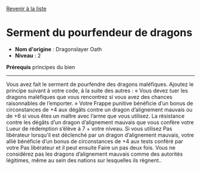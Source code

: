 [Revenir à la liste](..)

# Serment du pourfendeur de dragons

 * **Nom d'origine** : Dragonslayer Oath
 * **Niveau** : 2


<p><strong>Prérequis</strong> principes du bien</p>
<hr>
<p>Vous avez fait le serment de pourfendre des dragons maléfiques. Ajoutez le principe suivant à votre code, à la suite des autres : « Vous devez tuer les dragons maléfiques que vous rencontrez si vous avez des chances raisonnables de l’emporter. » Votre Frappe punitive bénéficie d’un bonus de circonstances de +4 aux dégâts contre un dragon d’alignement mauvais ou de +6 si vous êtes un maître avec l’arme que vous utilisez. La résistance contre les dégâts d’un dragon d’alignement mauvais que vous confère votre Lueur de rédemption s’élève à 7 + votre niveau. Si vous utilisez Pas libérateur lorsqu’il est déclenché par un dragon d’alignement mauvais, votre allié bénéficie d’un bonus de circonstances de +4 aux tests conféré par votre Pas libérateur et il peut ensuite Faire un pas deux fois. Vous ne considérez pas les dragons d’alignement mauvais comme des autorités légitimes, même au sein des nations sur lesquelles ils règnent..</p>